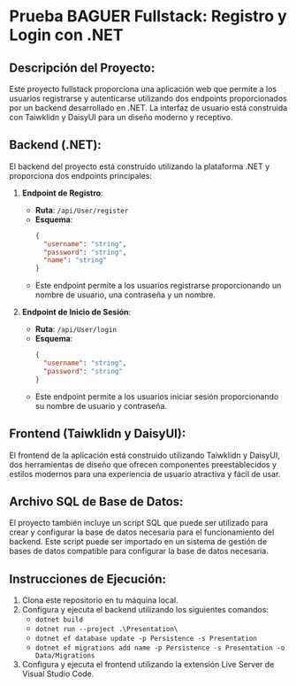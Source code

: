 # Prueba BAGUER Fullstack: Registro y Login con .NET

## Descripción del Proyecto:
Este proyecto fullstack proporciona una aplicación web que permite a los usuarios registrarse y autenticarse utilizando dos endpoints proporcionados por un backend desarrollado en .NET. La interfaz de usuario está construida con Taiwklidn y DaisyUI para un diseño moderno y receptivo.

## Backend (.NET):
El backend del proyecto está construido utilizando la plataforma .NET y proporciona dos endpoints principales:

1. **Endpoint de Registro**:
   - **Ruta**: `/api/User/register`
   - **Esquema**:
     ```json
     {
       "username": "string",
       "password": "string",
       "name": "string"
     }
     ```
   - Este endpoint permite a los usuarios registrarse proporcionando un nombre de usuario, una contraseña y un nombre.

2. **Endpoint de Inicio de Sesión**:
   - **Ruta**: `/api/User/login`
   - **Esquema**:
     ```json
     {
       "username": "string",
       "password": "string"
     }
     ```
   - Este endpoint permite a los usuarios iniciar sesión proporcionando su nombre de usuario y contraseña.

## Frontend (Taiwklidn y DaisyUI):
El frontend de la aplicación está construido utilizando Taiwklidn y DaisyUI, dos herramientas de diseño que ofrecen componentes preestablecidos y estilos modernos para una experiencia de usuario atractiva y fácil de usar.

## Archivo SQL de Base de Datos:
El proyecto también incluye un script SQL que puede ser utilizado para crear y configurar la base de datos necesaria para el funcionamiento del backend. Este script puede ser importado en un sistema de gestión de bases de datos compatible para configurar la base de datos necesaria.

## Instrucciones de Ejecución:
1. Clona este repositorio en tu máquina local.
2. Configura y ejecuta el backend utilizando los siguientes comandos:
   - `dotnet build`
   - `dotnet run --project .\Presentation\`
   - `dotnet ef database update -p Persistence -s Presentation`
   - `dotnet ef migrations add name -p Persistence -s Presentation -o Data/Migrations`
3. Configura y ejecuta el frontend utilizando la extensión Live Server de Visual Studio Code.

